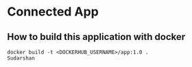 # Connected App

## How to build this application with docker
```
docker build -t <DOCKERHUB_USERNAME>/app:1.0 .
Sudarshan 
```
